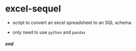 # excel-sequel

+ script to convert an excel spreadsheet to an SQL schema

+ only need to use `python` and `pandas`

##### end
